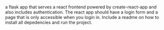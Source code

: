 a flask app that serves a react frontend powered by create-react-app and also includes authentication. The react app should have a login form and a page that is only accessible when you login in. Include a readme on how to install all depedencies and run the project.